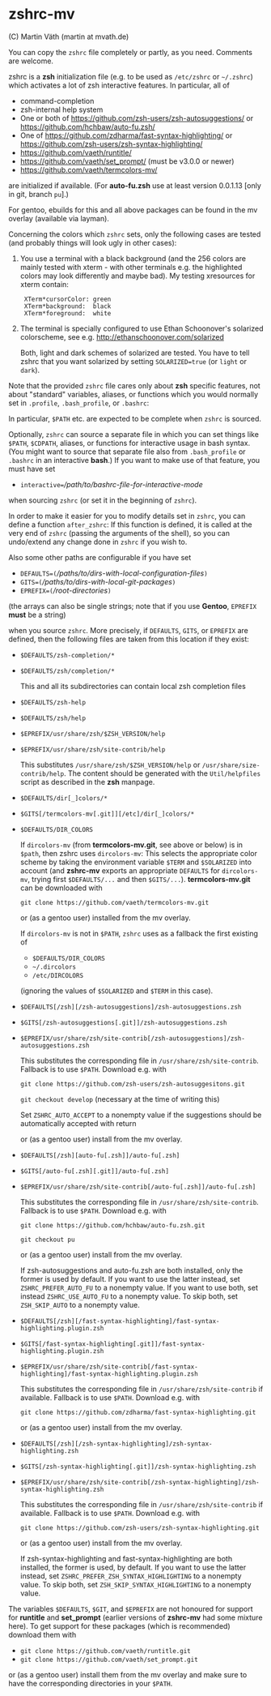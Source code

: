 # zshrc-mv

(C) Martin Väth (martin at mvath.de)

You can copy the `zshrc` file completely or partly, as you need.
Comments are welcome.

zshrc is a __zsh__ initialization file (e.g. to be used as `/etc/zshrc` or
`~/.zshrc`) which activates a lot of zsh interactive features.
In particular, all of

- command-completion
- zsh-internal help system
- One or both of https://github.com/zsh-users/zsh-autosuggestions/
  or https://github.com/hchbaw/auto-fu.zsh/
- One of https://github.com/zdharma/fast-syntax-highlighting/
  or https://github.com/zsh-users/zsh-syntax-highlighting/
- https://github.com/vaeth/runtitle/
- https://github.com/vaeth/set_prompt/  (must be v3.0.0 or newer)
- https://github.com/vaeth/termcolors-mv/

are initialized if available.
(For __auto-fu.zsh__ use at least version 0.0.1.13 [only in git, branch `pu`].)

For gentoo, ebuilds for this and all above packages can be found
in the mv overlay (available via layman).

Concerning the colors which `zshrc` sets, only the following cases are tested
(and probably things will look ugly in other cases):
1. You use a terminal with a black background (and the 256 colors are mainly
   tested with xterm - with other terminals e.g. the highlighted colors
   may look differently and maybe bad).
   My testing xresources for xterm contain:
   ```
	XTerm*cursorColor: green
	XTerm*background:  black
	XTerm*foreground:  white
   ```
2. The terminal is specially configured to use
   Ethan Schoonover's solarized colorscheme, see e.g.
   http://ethanschoonover.com/solarized

   Both, light and dark schemes of solarized are tested.
   You have to tell zshrc that you want solarized by setting
   `SOLARIZED=true` (or `light` or `dark`).

Note that the provided `zshrc` file cares only about __zsh__ specific features,
not about "standard" variables, aliases, or functions which you would
normally set in `.profile`, `.bash_profile`, or `.bashrc`:

In particular, `$PATH` etc. are expected to be complete when `zshrc` is
sourced.

Optionally, `zshrc` can source a separate file in which you can set things
like `$PATH`, `$CDPATH`, aliases, or functions for interactive usage in
bash syntax. (You might want to source that separate file also from
`.bash_profile` or `.bashrc` in an interactive __bash__.)
If you want to make use of that feature, you must have set
-	`interactive=`_/path/to/bashrc-file-for-interactive-mode_

when sourcing `zshrc` (or set it in the beginning of `zshrc`).

In order to make it easier for you to modify details set in `zshrc`,
you can define a function `after_zshrc`: If this function is defined,
it is called at the very end of `zshrc` (passing the arguments of the shell),
so you can undo/extend any change done in `zshrc` if you wish to.

Also some other paths are configurable if you have set

-	`DEFAULTS=(`_/paths/to/dirs-with-local-configuration-files_`)`
-	`GITS=(`_/paths/to/dirs-with-local-git-packages_`)`
-	`EPREFIX=(`_/root-directories_`)`

(the arrays can also be single strings; note that if you use __Gentoo__,
`EPREFIX` __must__ be a string)

when you source `zshrc`. More precisely, if `DEFAULTS`, `GITS`, or `EPREFIX`
are defined, then the following files are taken from this location if
they exist:

-	`$DEFAULTS/zsh-completion/*`
-	`$DEFAULTS/zsh/completion/*`

	This and all its subdirectories can contain local zsh completion files

-	`$DEFAULTS/zsh-help`
-	`$DEFAULTS/zsh/help`
-	`$EPREFIX/usr/share/zsh/$ZSH_VERSION/help`
-	`$EPREFIX/usr/share/zsh/site-contrib/help`

	This substitutes `/usr/share/zsh/$ZSH_VERSION/help` or
	`/usr/share/size-contrib/help`.
	The content should be generated with the `Util/helpfiles` script
	as described in the __zsh__ manpage.

-	`$DEFAULTS/dir[_]colors/*`
-	`$GITS[/termcolors-mv[.git]][/etc]/dir[_]colors/*`
-	`$DEFAULTS/DIR_COLORS`

	If `dircolors-mv` (from __termcolors-mv.git__, see above or below)
	is in `$path`, then zshrc uses `dircolors-mv`:
	This selects the appropriate color scheme by taking the environment
	variable `$TERM` and `$SOLARIZED` into account (and __zshrc-mv__
	exports an appropriate `DEFAULTS` for `dircolors-mv`, trying first
	`$DEFAULTS/...` and then `$GITS/...`).
	__termcolors-mv.git__ can be downloaded with

	`git clone https://github.com/vaeth/termcolors-mv.git`

	or (as a gentoo user) installed from the mv overlay.

	If `dircolors-mv` is not in `$PATH`, `zshrc` uses as a fallback the
	first existing of
	* `$DEFAULTS/DIR_COLORS`
	* `~/.dircolors`
	* `/etc/DIRCOLORS`

	(ignoring the values of `$SOLARIZED` and `$TERM` in this case).

-	`$DEFAULTS[/zsh][/zsh-autosuggestions]/zsh-autosuggestions.zsh`
-	`$GITS[/zsh-autosuggestions[.git]]/zsh-autosuggestions.zsh`
-	`$EPREFIX/usr/share/zsh/site-contrib[/zsh-autosuggestions]/zsh-autosuggestions.zsh`

	This substitutes the corresponding file in
	`/usr/share/zsh/site-contrib`. Fallback is to use `$PATH`.
	Download e.g. with

	`git clone https://github.com/zsh-users/zsh-autosuggesitons.git`

	`git checkout develop` (necessary at the time of writing this)

	Set `ZSHRC_AUTO_ACCEPT` to a nonempty value if the suggestions should be
	automatically accepted with return

	or (as a gentoo user) install from the mv overlay.

-	`$DEFAULTS[/zsh][auto-fu[.zsh]]/auto-fu[.zsh]`
-	`$GITS[/auto-fu[.zsh][.git]]/auto-fu[.zsh]`
-	`$EPREFIX/usr/share/zsh/site-contrib[/auto-fu[.zsh]]/auto-fu[.zsh]`

	This substitutes the corresponding file in
	`/usr/share/zsh/site-contrib`. Fallback is to use `$PATH`.
	Download e.g. with

	`git clone https://github.com/hchbaw/auto-fu.zsh.git`

	`git checkout pu`

	or (as a gentoo user) install from the mv overlay.

    If zsh-autosuggestions and auto-fu.zsh are both installed, only the former
    is used by default. If you want to use the latter instead, set
	`ZSHRC_PREFER_AUTO_FU` to a nonempty value. If you want to use both, set
	instead `ZSHRC_USE_AUTO_FU` to a nonempty value.
	To skip both, set `ZSH_SKIP_AUTO` to a nonempty value.

-	`$DEFAULTS[/zsh][/fast-syntax-highlighting]/fast-syntax-highlighting.plugin.zsh`
-	`$GITS[/fast-syntax-highlighting[.git]]/fast-syntax-highlighting.plugin.zsh`
-	`$EPREFIX/usr/share/zsh/site-contrib[/fast-syntax-highlighting]/fast-syntax-highlighting.plugin.zsh`

	This substitutes the corresponding file in
	`/usr/share/zsh/site-contrib` if available.
	Fallback is to use `$PATH`. Download e.g. with

	`git clone https://github.com/zdharma/fast-syntax-highlighting.git`

	or (as a gentoo user) install from the mv overlay.

-	`$DEFAULTS[/zsh][/zsh-syntax-highlighting]/zsh-syntax-highlighting.zsh`
-	`$GITS[/zsh-syntax-highlighting[.git]]/zsh-syntax-highlighting.zsh`
-	`$EPREFIX/usr/share/zsh/site-contrib[/zsh-syntax-highlighting]/zsh-syntax-highlighting.zsh`

	This substitutes the corresponding file in
	`/usr/share/zsh/site-contrib` if available.
	Fallback is to use `$PATH`. Download e.g. with

	`git clone https://github.com/zsh-users/zsh-syntax-highlighting.git`

	or (as a gentoo user) install from the mv overlay.

	If zsh-syntax-highlighting and fast-syntax-highlighting are both installed,
	the former is used, by default. If you want to use the latter instead, set
	`ZSHRC_PREFER_ZSH_SYNTAX_HIGHLIGHTING` to a nonempty value.
	To skip both, set `ZSH_SKIP_SYNTAX_HIGHLIGHTING` to a nonempty value.

The variables `$DEFAULTS`, `$GIT`, and `$EPREFIX` are not honoured for support
for __runtitle__ and __set_prompt__ (earlier versions of __zshrc-mv__ had some
mixture here). To get support for these packages (which is recommended)
download them with

-	`git clone https://github.com/vaeth/runtitle.git`
-	`git clone https://github.com/vaeth/set_prompt.git`

or (as a gentoo user) install them from the mv overlay
and make sure to have the corresponding directories in your `$PATH`.
